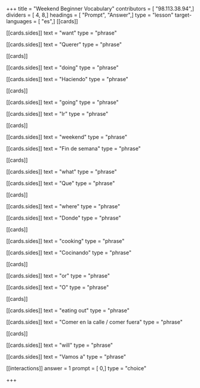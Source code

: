 +++
title = "Weekend Beginner Vocabulary"
contributors = [ "98.113.38.94",]
dividers = [ 4, 8,]
headings = [ "Prompt", "Answer",]
type = "lesson"
target-languages = [ "es",]
[[cards]]

[[cards.sides]]
text = "want"
type = "phrase"

[[cards.sides]]
text = "Querer"
type = "phrase"

[[cards]]

[[cards.sides]]
text = "doing"
type = "phrase"

[[cards.sides]]
text = "Haciendo"
type = "phrase"

[[cards]]

[[cards.sides]]
text = "going"
type = "phrase"

[[cards.sides]]
text = "Ir"
type = "phrase"

[[cards]]

[[cards.sides]]
text = "weekend"
type = "phrase"

[[cards.sides]]
text = "Fin de semana"
type = "phrase"

[[cards]]

[[cards.sides]]
text = "what"
type = "phrase"

[[cards.sides]]
text = "Que"
type = "phrase"

[[cards]]

[[cards.sides]]
text = "where"
type = "phrase"

[[cards.sides]]
text = "Donde"
type = "phrase"

[[cards]]

[[cards.sides]]
text = "cooking"
type = "phrase"

[[cards.sides]]
text = "Cocinando"
type = "phrase"

[[cards]]

[[cards.sides]]
text = "or"
type = "phrase"

[[cards.sides]]
text = "O"
type = "phrase"

[[cards]]

[[cards.sides]]
text = "eating out"
type = "phrase"

[[cards.sides]]
text = "Comer en la calle / comer fuera"
type = "phrase"

[[cards]]

[[cards.sides]]
text = "will"
type = "phrase"

[[cards.sides]]
text = "Vamos a"
type = "phrase"

[[interactions]]
answer = 1
prompt = [ 0,]
type = "choice"

+++
